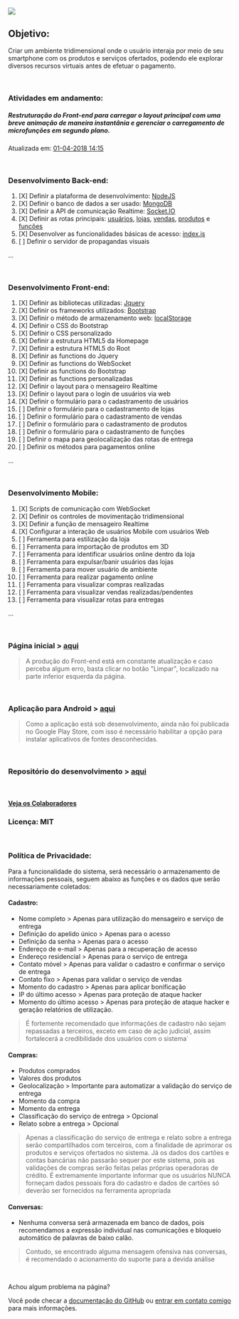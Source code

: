 # ![](http://csviana.ddns.net/launcher-icon-4x.png)
## Objetivo:

Criar um ambiente tridimensional onde o usuário interaja por meio de seu smartphone com os produtos e serviços ofertados, podendo ele explorar diversos recursos virtuais antes de efetuar o pagamento.

<br />

### Atividades em andamento:
##### Restruturação do Front-end para carregar o layout principal com uma breve animação de maneira instantânia e gerenciar o carregamento de microfunções em segundo plano.

Atualizada em: [01-04-2018 14:15]()

<br />

### Desenvolvimento Back-end:

1. [X] Definir a plataforma de desenvolvimento: [NodeJS]()
2. [X] Definir o banco de dados a ser usado: [MongoDB]()
3. [X] Definir a API de comunicação Realtime: [Socket.IO]()
4. [X] Definir as rotas principais: [usuários](), [lojas](), [vendas](), [produtos]() e [funcões]()
5. [X] Desenvolver as funcionalidades básicas de acesso: [index.js]()
6. [ ] Definir o servidor de propagandas visuais

...

<br>

### Desenvolvimento Front-end:
1. [X] Definir as bibliotecas utilizadas: [Jquery]()
2. [X] Definir os frameworks utilizados: [Bootstrap]()
3. [X] Definir o método de armazenamento web: [localStorage]()
4. [X] Definir o CSS do Bootstrap
5. [X] Definir o CSS personalizado
6. [X] Definir a estrutura HTML5 da Homepage
7. [X] Definir a estrutura HTML5 do Root
8. [X] Definir as functions do Jquery
9. [X] Definir as functions do WebSocket
10. [X] Definir as functions do Bootstrap
11. [X] Definir as functions personalizadas
12. [X] Definir o layout para o mensageiro Realtime
13. [X] Definir o layout para o login de usuários via web
14. [X] Definir o formulário para o cadastramento de usuários
15. [ ] Definir o formulário para o cadastramento de lojas
16. [ ] Definir o formulário para o cadastramento de vendas
17. [ ] Definir o formulário para o cadastramento de produtos
18. [ ] Definir o formulário para o cadastramento de funções
19. [ ] Definir o mapa para geolocalização das rotas de entrega
20. [ ] Definir os métodos para pagamentos online

...

<br>

### Desenvolvimento Mobile:
1. [X] Scripts de comunicação com WebSocket
2. [X] Definir os controles de movimentação tridimensional
3. [X] Definir a função de mensageiro Realtime
4. [X] Configurar a interação de usuários Mobile com usuários Web
5. [ ] Ferramenta para estilização da loja
6. [ ] Ferramenta para importação de produtos em 3D
7. [ ] Ferramenta para identificar usuários online dentro da loja
8. [ ] Ferramenta para expulsar/banir usuários das lojas
9. [ ] Ferramenta para mover usuário de ambiente
10. [ ] Ferramenta para realizar pagamento online
11. [ ] Ferramenta para visualizar compras realizadas
12. [ ] Ferramenta para visualizar vendas realizadas/pendentes
13. [ ] Ferramenta para visualizar rotas para entregas

...

<br>

### Página inicial > [aqui](http://csviana.ddns.net/)

> A produção do Front-end está em constante atualização e caso perceba algum erro, basta clicar no botão "Limpar", localizado na parte inferior esquerda da página.


<br />

### Aplicação para Android > [aqui](http://csviana.ddns.net/apk/remote.apk)

> Como a aplicação está sob desenvolvimento, ainda não foi publicada no Google Play Store, com isso é necessário habilitar a opção para instalar aplicativos de fontes desconhecidas.


<br />

### Repositório do desenvolvimento > [aqui](https://github.com/csviana/DVM)


<br />

#### **[Veja os Colaboradores](https://github.com/csviana/DVM/settings/collaboration)**

### Licença: MIT

<br />

### Política de Privacidade:
Para a funcionalidade do sistema, será necessário o armazenamento de informações pessoais, seguem abaixo as funções e os dados que serão necessariamente coletados:

#### Cadastro:
* Nome completo >  Apenas para utilização do mensageiro e serviço de entrega
* Definição do apelido único > Apenas para o acesso
* Definição da senha > Apenas para o acesso
* Endereço de e-mail > Apenas para a recuperação de acesso
* Endereço residencial > Apenas para o serviço de entrega
* Contato móvel > Apenas para validar o cadastro e confirmar o serviço de entrega
* Contato fixo > Apenas para validar o serviço de vendas
* Momento do cadastro > Apenas para aplicar bonificação
* IP do último acesso > Apenas para proteção de ataque hacker
* Momento do último acesso > Apenas para proteção de ataque hacker e geração relatórios de utilização.

> É fortemente recomendado que informações de cadastro não sejam repassadas a terceiros, exceto em caso de ação judicial, assim fortalecerá a credibilidade dos usuários com o sistema`

#### Compras:
* Produtos comprados
* Valores dos produtos
* Geolocalização > Importante para automatizar a validação do serviço de entrega
* Momento da compra
* Momento da entrega
* Classificação do serviço de entrega > Opcional
* Relato sobre a entrega > Opcional

> Apenas a classificação do serviço de entrega e relato sobre a entrega serão compartilhados com terceiros, com a finalidade de aprimorar os produtos e serviços ofertados no sistema. Já os dados dos cartões e contas bancárias não passarão sequer por este sistema, pois as validações de compras serão feitas pelas próprias operadoras de crédito. É extremamente importante informar que os usuários NUNCA forneçam dados pessoais fora do cadastro e dados de cartões só deverão ser fornecidos na ferramenta apropriada


#### Conversas:
* Nenhuma conversa será armazenada em banco de dados, pois recomendamos a expressão individual nas comunicações e bloqueio automático de palavras de baixo calão.

> Contudo, se encontrado alguma mensagem ofensiva nas conversas, é recomendado o acionamento do suporte para a devida análise

<br />

Achou algum problema na página?

Você pode checar a [documentação do GitHub](https://help.github.com/categories/github-pages-basics/) ou [entrar em contato comigo](https://www.facebook.com/cleirton.viana) para mais informações.